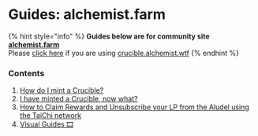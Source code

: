 # Guides: alchemist.farm

{% hint style="info" %}
**Guides below are for community site** [**alchemist.farm**](https://alchemist.farm/)  
Please [click here](../guides-crucible.alchemist.wtf/) if you are using [crucible.alchemist.wtf](https://crucible.alchemist.wtf/)
{% endhint %}

### Contents

1. [How do I mint a Crucible?](how-to-get-your-crucible.md)
2. [I have minted a Crucible, now what?](untitled.md)
3. [How to Claim Rewards and Unsubscribe your LP from the Aludel using the TaiChi network](how-to-claim-rewards-and-unsubscribe-your-lp-from-the-aludel-using-the-taichi-network.md)
4. [Visual Guides 🎞](visual-guides.md)

